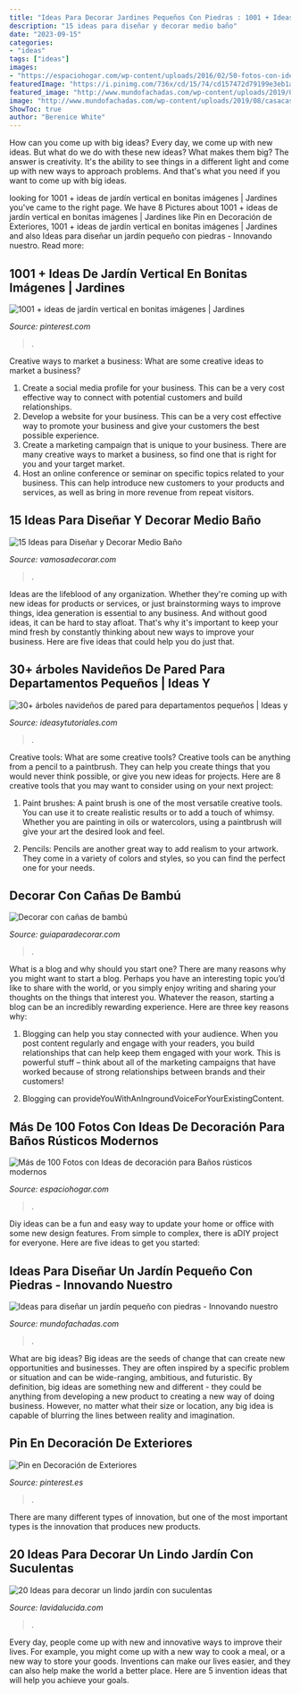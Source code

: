 ```yaml
---
title: "Ideas Para Decorar Jardines Pequeños Con Piedras : 1001 + Ideas De Jardín Vertical En Bonitas Imágenes"
description: "15 ideas para diseñar y decorar medio baño"
date: "2023-09-15"
categories:
- "ideas"
tags: ["ideas"]
images:
- "https://espaciohogar.com/wp-content/uploads/2016/02/50-fotos-con-ideas-de-decoracion-para-banos-rusticos-2016-pared-piedra.jpg"
featuredImage: "https://i.pinimg.com/736x/cd/15/74/cd157472d79199e3eb1a8d53f22052e1.jpg"
featured_image: "http://www.mundofachadas.com/wp-content/uploads/2019/08/casacasa-11-48.x29366.jpg"
image: "http://www.mundofachadas.com/wp-content/uploads/2019/08/casacasa-11-48.x29366.jpg"
ShowToc: true
author: "Berenice White"
---
```



How can you come up with big ideas?
Every day, we come up with new ideas. But what do we do with these new ideas? What makes them big? The answer is creativity. It's the ability to see things in a different light and come up with new ways to approach problems. And that's what you need if you want to come up with big ideas.

	

		
looking for 1001 + ideas de jardín vertical en bonitas imágenes | Jardines you've came to the right page. We have 8 Pictures about 1001 + ideas de jardín vertical en bonitas imágenes | Jardines like Pin en Decoración de Exteriores, 1001 + ideas de jardín vertical en bonitas imágenes | Jardines and also Ideas para diseñar un jardín pequeño con piedras - Innovando nuestro. Read more:
		
    
## 1001 + Ideas De Jardín Vertical En Bonitas Imágenes | Jardines

<img loading=lazy src="https://i.pinimg.com/736x/cd/15/74/cd157472d79199e3eb1a8d53f22052e1.jpg" onerror="this.onerror=null;this.src='https://tse1.mm.bing.net/th?id=OIP.rZbx35KRoG8TJo8hSvWZhgHaLl&amp;pid=15.1';" alt="1001 + ideas de jardín vertical en bonitas imágenes | Jardines">

_Source: pinterest.com_

>. 

	

Creative ways to market a business: What are some creative ideas to market a business?
1. Create a social media profile for your business. This can be a very cost effective way to connect with potential customers and build relationships.
2. Develop a website for your business. This can be a very cost effective way to promote your business and give your customers the best possible experience.
3. Create a marketing campaign that is unique to your business. There are many creative ways to market a business, so find one that is right for you and your target market.
4. Host an online conference or seminar on specific topics related to your business. This can help introduce new customers to your products and services, as well as bring in more revenue from repeat visitors.

    
## 15 Ideas Para Diseñar Y Decorar Medio Baño

<img loading=lazy src="http://vamosadecorar.com/wp-content/uploads/2017/12/medio-sanitario-idea-9.jpg" onerror="this.onerror=null;this.src='https://tse4.mm.bing.net/th?id=OIP.jkmoxhVzYeDV_kKKH9TNEwAAAA&amp;pid=15.1';" alt="15 Ideas para Diseñar y Decorar Medio Baño">

_Source: vamosadecorar.com_

>. 

	

Ideas are the lifeblood of any organization. Whether they're coming up with new ideas for products or services, or just brainstorming ways to improve things, idea generation is essential to any business. And without good ideas, it can be hard to stay afloat. That's why it's important to keep your mind fresh by constantly thinking about new ways to improve your business. Here are five ideas that could help you do just that.

    
## 30+ árboles Navideños De Pared Para Departamentos Pequeños | Ideas Y

<img loading=lazy src="https://ideasytutoriales.com/wp-content/uploads/2018/11/Arbol-de-Navidad-para-Pared-10.jpg" onerror="this.onerror=null;this.src='https://tse3.mm.bing.net/th?id=OIP.21kRc5hS_8ki4ZiuEHpFwwHaNK&amp;pid=15.1';" alt="30+ árboles navideños de pared para departamentos pequeños | Ideas y">

_Source: ideasytutoriales.com_

>. 

	

Creative tools: What are some creative tools?
Creative tools can be anything from a pencil to a paintbrush. They can help you create things that you would never think possible, or give you new ideas for projects. Here are 8 creative tools that you may want to consider using on your next project:
1. Paint brushes: A paint brush is one of the most versatile creative tools. You can use it to create realistic results or to add a touch of whimsy. Whether you are painting in oils or watercolors, using a paintbrush will give your art the desired look and feel.

2. Pencils: Pencils are another great way to add realism to your artwork. They come in a variety of colors and styles, so you can find the perfect one for your needs.

    
## Decorar Con Cañas De Bambú

<img loading=lazy src="http://www.guiaparadecorar.com/wp-content/uploads/2012/12/decorar-canas-bambu-6.jpg" onerror="this.onerror=null;this.src='https://tse3.mm.bing.net/th?id=OIP.m7bPcSLtIuly_SGwprvcmgHaJ4&amp;pid=15.1';" alt="Decorar con cañas de bambú">

_Source: guiaparadecorar.com_

>. 

	

What is a blog and why should you start one?
There are many reasons why you might want to start a blog. Perhaps you have an interesting topic you’d like to share with the world, or you simply enjoy writing and sharing your thoughts on the things that interest you. Whatever the reason, starting a blog can be an incredibly rewarding experience. Here are three key reasons why: 
1) Blogging can help you stay connected with your audience. When you post content regularly and engage with your readers, you build relationships that can help keep them engaged with your work. This is powerful stuff – think about all of the marketing campaigns that have worked because of strong relationships between brands and their customers! 

2) Blogging can provideYouWithAnIngroundVoiceForYourExistingContent.

    
## Más De 100 Fotos Con Ideas De Decoración Para Baños Rústicos Modernos

<img loading=lazy src="https://espaciohogar.com/wp-content/uploads/2016/02/50-fotos-con-ideas-de-decoracion-para-banos-rusticos-2016-pared-piedra.jpg" onerror="this.onerror=null;this.src='https://tse3.mm.bing.net/th?id=OIP.thc3I7PyADrkZ2A3aT84ZAHaLu&amp;pid=15.1';" alt="Más de 100 Fotos con Ideas de decoración para Baños rústicos modernos">

_Source: espaciohogar.com_

>. 

	

Diy ideas can be a fun and easy way to update your home or office with some new design features. From simple to complex, there is aDIY project for everyone. Here are five ideas to get you started: 

    
## Ideas Para Diseñar Un Jardín Pequeño Con Piedras - Innovando Nuestro

<img loading=lazy src="http://www.mundofachadas.com/wp-content/uploads/2019/08/casacasa-11-48.x29366.jpg" onerror="this.onerror=null;this.src='https://tse2.mm.bing.net/th?id=OIP.tuYHUNCPN51bFsNpAbMFxgHaF8&amp;pid=15.1';" alt="Ideas para diseñar un jardín pequeño con piedras - Innovando nuestro">

_Source: mundofachadas.com_

>. 

	

What are big ideas?
Big ideas are the seeds of change that can create new opportunities and businesses. They are often inspired by a specific problem or situation and can be wide-ranging, ambitious, and futuristic. By definition, big ideas are something new and different - they could be anything from developing a new product to creating a new way of doing business. However, no matter what their size or location, any big idea is capable of blurring the lines between reality and imagination.

    
## Pin En Decoración De Exteriores

<img loading=lazy src="https://i.pinimg.com/736x/fb/f7/a6/fbf7a66f346a82daa9a5b5961e99e255.jpg" onerror="this.onerror=null;this.src='https://tse4.mm.bing.net/th?id=OIP.bPj-X2nT15Zw-XOySozDwwHaLG&amp;pid=15.1';" alt="Pin en Decoración de Exteriores">

_Source: pinterest.es_

>. 

	

There are many different types of innovation, but one of the most important types is the innovation that produces new products.

    
## 20 Ideas Para Decorar Un Lindo Jardín Con Suculentas

<img loading=lazy src="https://www.lavidalucida.com/wp-content/uploads/2014/09/1534336_187117581488707_599128456_n.jpg" onerror="this.onerror=null;this.src='https://tse1.mm.bing.net/th?id=OIP.VYEZimbtUC--piMRCR7BTgHaJ4&amp;pid=15.1';" alt="20 Ideas para decorar un lindo jardín con suculentas">

_Source: lavidalucida.com_

>. 

	

Every day, people come up with new and innovative ways to improve their lives. For example, you might come up with a new way to cook a meal, or a new way to store your goods. Inventions can make our lives easier, and they can also help make the world a better place. Here are 5 invention ideas that will help you achieve your goals.

